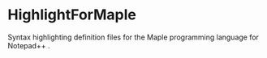 # HighlightForMaple
Syntax highlighting definition files for the Maple programming language for Notepad++ .
